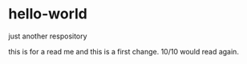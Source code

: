 # hello-world
just another respository

this is for a read me and this is a first change.
10/10 would read again.
